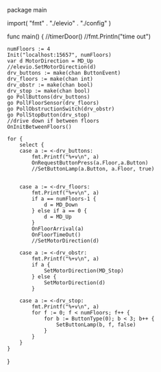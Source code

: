 package main

import(
	"fmt"
	. "./elevio"
	. "./config"
)

func main() {
	//timerDoor()
	//fmt.Println("time out")

	

	numFloors := 4
	Init("localhost:15657", numFloors)
	var d MotorDirection = MD_Up
	//elevio.SetMotorDirection(d)
	drv_buttons := make(chan ButtonEvent)
	drv_floors := make(chan int)
	drv_obstr := make(chan bool)
	drv_stop := make(chan bool)
	go PollButtons(drv_buttons)
	go PollFloorSensor(drv_floors)
	go PollObstructionSwitch(drv_obstr)
	go PollStopButton(drv_stop)
	//drive down if between floors
	OnInitBetweenFloors()

	for {
		select {
		case a := <-drv_buttons:
			fmt.Printf("%+v\n", a)
			OnRequestButtonPress(a.Floor,a.Button)
			//SetButtonLamp(a.Button, a.Floor, true)
			

		case a := <-drv_floors:
			fmt.Printf("%+v\n", a)
			if a == numFloors-1 {
				d = MD_Down
			} else if a == 0 {
				d = MD_Up
			}
			OnFloorArrival(a)
			OnFloorTimeOut()
			//SetMotorDirection(d)

		case a := <-drv_obstr:
			fmt.Printf("%+v\n", a)
			if a {
				SetMotorDirection(MD_Stop)
			} else {
				SetMotorDirection(d)
			}

		case a := <-drv_stop:
			fmt.Printf("%+v\n", a)
			for f := 0; f < numFloors; f++ {
				for b := ButtonType(0); b < 3; b++ {
					SetButtonLamp(b, f, false)
				}
			}
		}
	}
	
}
